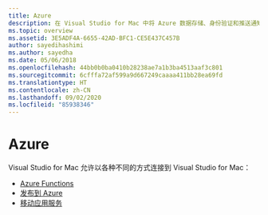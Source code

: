 ```yaml
---
title: Azure
description: 在 Visual Studio for Mac 中将 Azure 数据存储、身份验证和推送通知添加到移动应用
ms.topic: overview
ms.assetid: 3E5ADF4A-6655-42AD-BFC1-CE5E437C457B
author: sayedihashimi
ms.author: sayedha
ms.date: 05/06/2018
ms.openlocfilehash: 44bb0b0ba0410b28238ae7a1b3ba4513aaf3c801
ms.sourcegitcommit: 6cfffa72af599a9d667249caaaa411bb28ea69fd
ms.translationtype: HT
ms.contentlocale: zh-CN
ms.lasthandoff: 09/02/2020
ms.locfileid: "85938346"
---
```

# <a name="azure"></a>Azure

Visual Studio for Mac 允许以各种不同的方式连接到 Visual Studio for Mac：

- [Azure Functions](azure-functions.md)
- [发布到 Azure](publish-app-svc.md)
- [移动应用服务](connected-services.md)